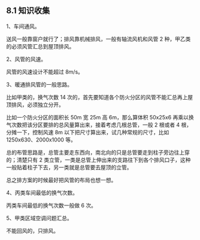 ## 8.1 知识收集

1、车间通风。

送风一般靠窗户就行了；排风靠机械排风，一般有轴流风机和风管 2 种，甲乙类的必须风管汇总到屋顶排风。

2、风管的风速。

风管的风速设计不能超过 8m/s。

3、暖通排风管的一般思路。

比如甲类的，换气次数 14 次的，首先要知道各个防火分区的风管不能汇总再上屋顶排风，必须独立分开。

比如一个防火分区的面积长 50m 宽 25m 高 6m，那么算体积 50x25x6 再乘以换气次数把该分区要排的总风量算出来，接着考虑几根总管，一般 2 根或者 4 根，分摊一下，控制风速 8m 以下把尺寸算出来，试几种常规的尺寸，比如 1250x630、2000x1000 等。

总的布管思路是，总管主要走东西向，南北向的只是总管要走到柱子旁边往上穿的；清楚只有 2 类立管，一类是总管上伸出来的支路往下到各个排风口子，这种一般贴着柱子下去，另一类就是总管要去屋顶的立管。

总之排方案的时候最好把风管的布局也想一想。

4、丙类车间最低的换气次数。

丙类车间最低的换气次数一般做 6 次。

5、甲类区域空调问题汇总。

不能回风的，只排风。